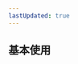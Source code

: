 ```yaml
---
lastUpdated: true
---
```

<script setup>
import KnHello from '../../../../src/components/kn-hello/index.vue';
</script>

## 基本使用
<kn-hello />

